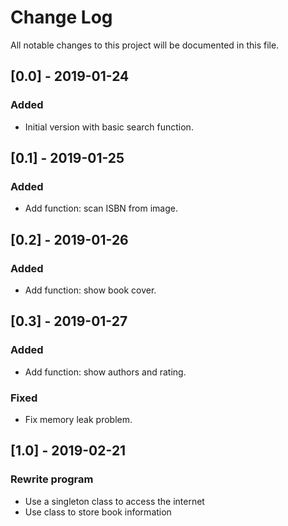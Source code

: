 # Change Log
All notable changes to this project will be documented in this file.

## [0.0] - 2019-01-24
### Added
- Initial version with basic search function.

## [0.1] - 2019-01-25
### Added
- Add function: scan ISBN from image.

## [0.2] - 2019-01-26
### Added
- Add function: show book cover.

## [0.3] - 2019-01-27
### Added
- Add function: show authors and rating.
### Fixed
- Fix memory leak problem.

## [1.0] - 2019-02-21
### Rewrite program
- Use a singleton class to access the internet  
- Use class to store book information 

